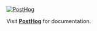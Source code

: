 [![PostHog](https://img.shields.io/badge/Product%20Analytics%20by%20PostHog-default?style=flat&logo=posthog&logoColor=%23fafafa&logoSize=auto&color=%23000000)](https://posthog.com/docs/product-analytics)

Visit **[PostHog](https://posthog.com/docs/product-analytics)** for documentation.
